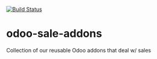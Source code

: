 [![Build Status](https://travis-ci.org/camptocamp/odoo-event-addons.svg?branch=10.0)](https://travis-ci.org/OCA/odoo-event-addons)


# odoo-sale-addons
Collection of our reusable Odoo addons that deal w/ sales
